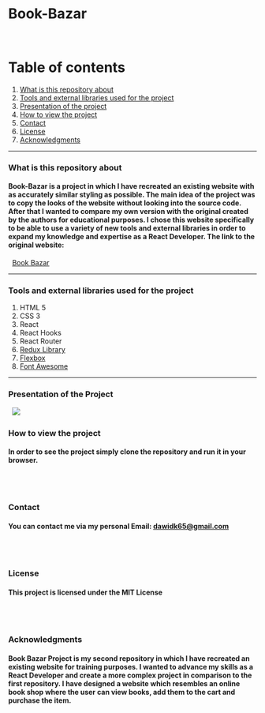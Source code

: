 # Book-Bazar

&nbsp;

# Table of contents

1. [What is this repository about](#introduction)
2. [Tools and external libraries used for the project](#tools)
3. [Presentation of the project](#Presentation)
4. [How to view the project](#installation)
5. [Contact](#Contact)
6. [License](#License)
7. [Acknowledgments](#Acknowledgments)
   &nbsp;

---

<a name="introduction"></a>

### What is this repository about

#### Book-Bazar is a project in which I have recreated an existing website with as accurately similar styling as possible. The main idea of the project was to copy the looks of the website without looking into the source code. After that I wanted to compare my own version with the original created by the authors for educational purposes. I chose this website specifically to be able to use a variety of new tools and external libraries in order to expand my knowledge and expertise as a React Developer. The link to the original website:

&nbsp;
[Book Bazar](https://shop-redq.vercel.app/book)
&nbsp;

---

<a name="tools"></a>

### Tools and external libraries used for the project

1.  HTML 5
2.  CSS 3
3.  React
4.  React Hooks
5.  React Router
6.  [Redux Library](https://redux.js.org/)
7.  [Flexbox](https://css-tricks.com/snippets/css/a-guide-to-flexbox/)
8.  [Font Awesome](https://fontawesome.com/)
    &nbsp;

---

<a name="images"></a>

### Presentation of the Project

&nbsp;
![](images/presentation.gif)
&nbsp;

<a name="installation"></a>

### How to view the project

#### In order to see the project simply clone the repository and run it in your browser.

## &nbsp;

### Contact

#### You can contact me via my personal Email: dawidk65@gmail.com

## &nbsp;

### License

#### This project is licensed under the MIT License

## &nbsp;

### Acknowledgments

#### Book Bazar Project is my second repository in which I have recreated an existing website for training purposes. I wanted to advance my skills as a React Developer and create a more complex project in comparison to the first repository. I have designed a website which resembles an online book shop where the user can view books, add them to the cart and purchase the item.

&nbsp;
